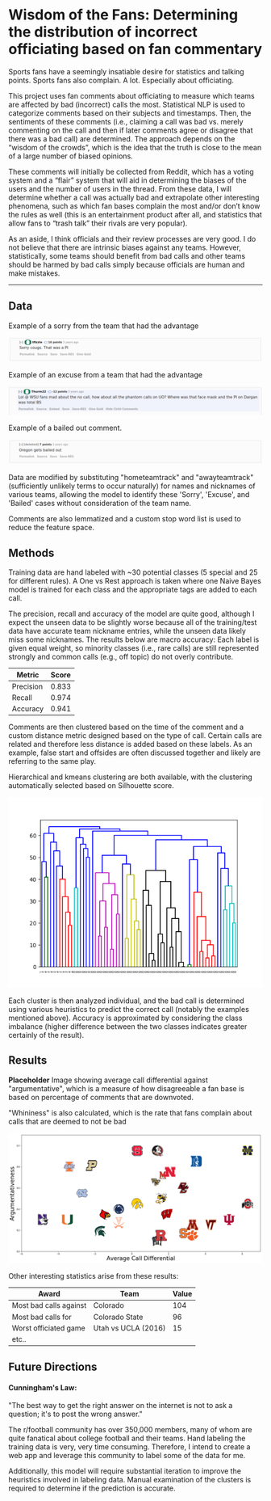 # Wisdom of the Fans: Determining the distribution of incorrect officiating based on fan commentary

Sports fans have a seemingly insatiable desire for statistics and talking points. Sports fans also complain. A lot. Especially about officiating.

This project uses fan comments about officiating to measure which teams are affected by bad (incorrect) calls the most. Statistical NLP is used to  categorize comments based on their subjects and timestamps. Then, the sentiments of these comments (i.e., claiming a call was bad vs. merely commenting on the call and then if later comments agree or disagree that there was a bad call) are determined. The approach depends on the “wisdom of the crowds”, which is the idea that the truth is close to the mean of a large number of biased opinions.

These comments will initially be collected from Reddit, which has a voting system and a “flair” system that will aid in determining the biases of the users and the number of users in the thread. From these data, I will determine whether a call was actually bad and extrapolate other interesting phenomena, such as which fan bases complain the most and/or don’t know the rules as well (this is an entertainment product after all, and statistics that allow fans to “trash talk” their rivals are very popular).

As an aside, I think officials and their review processes are very good. I do not believe that there are intrinsic biases against any teams. However, statistically, some teams should benefit from bad calls and other teams should be harmed by bad calls simply because officials are human and make mistakes.

***
## Data

Example of a sorry from the team that had the advantage

![Sorry](/writeup/sorry2_ore.png)

Example of an excuse from a team that had the advantage

![Excuse](/writeup/excuse2_ore.png)

Example of a bailed out comment.

![Bailed out](/writeup/bailed.png)


Data are modified by substituting "hometeamtrack" and "awayteamtrack" (sufficiently unlikely terms to occur naturally) for names and nicknames of various teams, allowing the model to identify these 'Sorry', 'Excuse', and 'Bailed' cases without consideration of the team name.

Comments are also lemmatized and a custom stop word list is used to reduce the feature space.

## Methods

Training data are hand labeled with ~30 potential classes (5 special and 25 for different rules). A One vs Rest approach is taken where one Naive Bayes model is trained for each class and the appropriate tags are added to each call.

The precision, recall and accuracy of the model are quite good, although I expect the unseen data to be
slightly worse because all of the training/test data have accurate team nickname entries, while the unseen
data likely miss some nicknames. The results below are macro accuracy: Each label is given equal weight,
so minority classes (i.e., rare calls) are still represented strongly and common calls (e.g., off topic) do not
overly contribute.

 Metric      | Score
 ---         | ---
 Precision   | 0.833         
 Recall      | 0.974         
 Accuracy    | 0.941

Comments are then clustered based on the time of the comment and a custom distance metric designed based on the type of call. Certain calls are related and therefore less distance is added based on these labels. As an example, false start and offsides are often discussed together and likely are referring to the same play.

Hierarchical and kmeans clustering are both available, with the clustering automatically selected based on Silhouette score.

![Sample image](/writeup/dendrogram.png)


Each cluster is then analyzed individual, and the bad call is determined using various heuristics to predict the correct call (notably the examples mentioned above). Accuracy is approximated by considering the class imbalance (higher difference between the two classes indicates greater certainly of the result).

 ## Results

**Placeholder** Image showing average call differential against "argumentative", which is a measure of how disagreeable a fan base is based on percentage of comments that are downvoted.

"Whininess" is also calculated, which is the rate that fans complain about calls that are deemed to not be bad

 ![Sample image](/writeup/sample.png)


Other interesting statistics arise from these results:

 Award                    | Team                  | Value
 ---                      | ---                   | ---
 Most bad calls against   | Colorado              | 104
 Most bad calls for       | Colorado State        |  96    
 Worst officiated game    | Utah vs UCLA (2016)   | 15
 etc..                    |                       |


 ## Future Directions

 #### Cunningham's Law:
 "The best way to get the right answer on the internet is not to ask a question; it's to post the wrong answer."

 The r/football community has over 350,000 members, many of whom are quite fanatical about college football and their teams. Hand labeling the training data is very, very time consuming. Therefore, I intend to create a web app and leverage this community to label some of the data for me.

 Additionally, this model will require substantial iteration to improve the heuristics involved in labeling data. Manual examination of the clusters is required to determine if the prediction is accurate.
